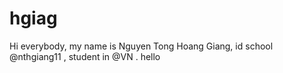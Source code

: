 # hgiag
Hi everybody, my name is Nguyen Tong Hoang Giang, id school @nthgiang11 , student in @VN . hello
